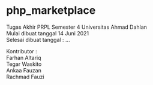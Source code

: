 # php_marketplace
 Tugas Akhir PRPL Semester 4 Universitas Ahmad Dahlan  
 Mulai dibuat tanggal 14 Juni 2021  
 Selesai dibuat tanggal : ...    
 
 Kontributor :  
 Farhan Altariq  
 Tegar Waskito  
 Ankaa Fauzan  
 Rachmad Fauzi  
